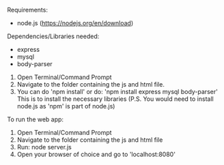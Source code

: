 Requirements:
- node.js (https://nodejs.org/en/download)

Dependencies/Libraries needed:
- express
- mysql
- body-parser

1) Open Terminal/Command Prompt
2) Navigate to the folder containing the js and html file.
3) You can do 'npm install' or do: 'npm install express mysql body-parser'
This is to install the necessary libraries
(P.S. You would need to install node.js as 'npm' is part of node.js)

To run the web app:
1) Open Terminal/Command Prompt
2) Navigate to the folder containing the js and html file
3) Run: node server.js
4) Open your browser of choice and go to 'localhost:8080'